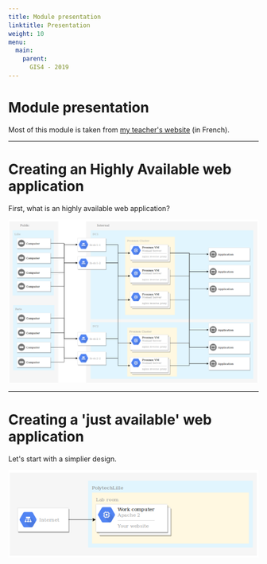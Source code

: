 ```yaml
---
title: Module presentation
linktitle: Presentation
weight: 10
menu:
  main:
    parent:
      GIS4 - 2019
---
```


# Module presentation

Most of this module is taken from [my teacher's website](https://rex.plil.fr/Enseignement/Reseau/Reseau.GIS4/reseau.html) (in French).

---

Creating an Highly Available web application
===

First, what is an highly available web application?

![HA web design example](/ha-web-design.png)

---

Creating a 'just available' web application
===

Let's start with a simplier design.

![Basic web design](/basic-web-design.png)

